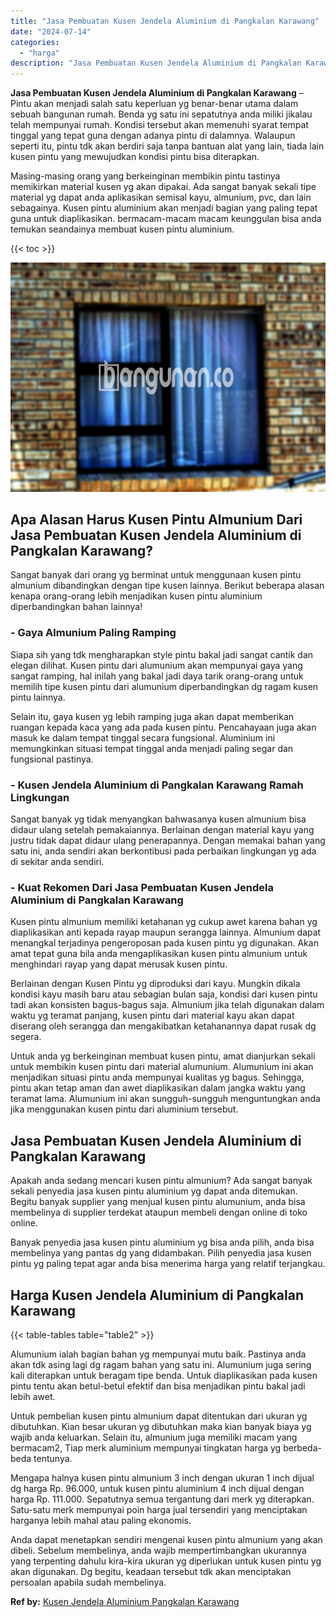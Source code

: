 ```yaml
---
title: "Jasa Pembuatan Kusen Jendela Aluminium di Pangkalan Karawang"
date: "2024-07-14"
categories: 
  - "harga"
description: "Jasa Pembuatan Kusen Jendela Aluminium di Pangkalan Karawang. Anda dapat menetapkan sendiri mengenai kusen pintu almunium yang akan dibeli. Sebelum membeliny..."
---
```


**Jasa Pembuatan Kusen Jendela Aluminium di Pangkalan Karawang** – Pintu akan menjadi salah satu keperluan yg benar-benar utama dalam sebuah bangunan rumah. Benda yg satu ini sepatutnya anda miliki jikalau telah mempunyai rumah. Kondisi tersebut akan memenuhi syarat tempat tinggal yang tepat guna dengan adanya pintu di dalamnya. Walaupun seperti itu, pintu tdk akan berdiri saja tanpa bantuan alat yang lain, tiada lain kusen pintu yang mewujudkan kondisi pintu bisa diterapkan.

Masing-masing orang yang berkeinginan membikin pintu tastinya memikirkan material kusen yg akan dipakai. Ada sangat banyak sekali tipe material yg dapat anda aplikasikan semisal kayu, almunium, pvc, dan lain sebagainya. Kusen pintu aluminium akan menjadi bagian yang paling tepat guna untuk diaplikasikan. bermacam-macam macam keunggulan bisa anda temukan seandainya membuat kusen pintu aluminium.

{{< toc >}}

![Jasa Pembuatan Kusen Jendela Aluminium di Pangkalan Karawang](/images/harga-kusen-jendela-alumunium-10.png)

## Apa Alasan Harus Kusen Pintu Almunium Dari Jasa Pembuatan Kusen Jendela Aluminium di Pangkalan Karawang?

Sangat banyak dari orang yg berminat untuk menggunaan kusen pintu almunium dibandingkan dengan tipe kusen lainnya. Berikut beberapa alasan kenapa orang-orang lebih menjadikan kusen pintu aluminium diperbandingkan bahan lainnya!

### \- Gaya Almunium Paling Ramping

Siapa sih yang tdk mengharapkan style pintu bakal jadi sangat cantik dan elegan dilihat. Kusen pintu dari alumunium akan mempunyai gaya yang sangat ramping, hal inilah yang bakal jadi daya tarik orang-orang untuk memilih tipe kusen pintu dari alumunium diperbandingkan dg ragam kusen pintu lainnya.

Selain itu, gaya kusen yg lebih ramping juga akan dapat memberikan ruangan kepada kaca yang ada pada kusen pintu. Pencahayaan juga akan masuk ke dalam tempat tinggal secara fungsional. Aluminium ini memungkinkan situasi tempat tinggal anda menjadi paling segar dan fungsional pastinya.

### \- Kusen Jendela Aluminium di Pangkalan Karawang Ramah Lingkungan

Sangat banyak yg tidak menyangkan bahwasanya kusen almunium bisa didaur ulang setelah pemakaiannya. Berlainan dengan material kayu yang justru tidak dapat didaur ulang penerapannya. Dengan memakai bahan yang satu ini, anda sendiri akan berkontibusi pada perbaikan lingkungan yg ada di sekitar anda sendiri.

### \- Kuat Rekomen Dari Jasa Pembuatan Kusen Jendela Aluminium di Pangkalan Karawang

Kusen pintu almunium memiliki ketahanan yg cukup awet karena bahan yg diaplikasikan anti kepada rayap maupun serangga lainnya. Almunium dapat menangkal terjadinya pengeroposan pada kusen pintu yg digunakan. Akan amat tepat guna bila anda mengaplikasikan kusen pintu almunium untuk menghindari rayap yang dapat merusak kusen pintu.

Berlainan dengan Kusen Pintu yg diproduksi dari kayu. Mungkin dikala kondisi kayu masih baru atau sebagian bulan saja, kondisi dari kusen pintu tadi akan konsisten bagus-bagus saja. Almunium jika telah digunakan dalam waktu yg teramat panjang, kusen pintu dari material kayu akan dapat diserang oleh serangga dan mengakibatkan ketahanannya dapat rusak dg segera.

Untuk anda yg berkeinginan membuat kusen pintu, amat dianjurkan sekali untuk membikin kusen pintu dari material alumunium. Alumunium ini akan menjadikan situasi pintu anda mempunyai kualitas yg bagus. Sehingga, pintu akan tetap aman dan awet diaplikasikan dalam jangka waktu yang teramat lama. Alumunium ini akan sungguh-sungguh menguntungkan anda jika menggunakan kusen pintu dari aluminium tersebut.

## Jasa Pembuatan Kusen Jendela Aluminium di Pangkalan Karawang

Apakah anda sedang mencari kusen pintu almunium? Ada sangat banyak sekali penyedia jasa kusen pintu aluminium yg dapat anda ditemukan. Begitu banyak supplier yang menjual kusen pintu alumunium, anda bisa membelinya di supplier terdekat ataupun membeli dengan online di toko online.

Banyak penyedia jasa kusen pintu aluminium yg bisa anda pilih, anda bisa membelinya yang pantas dg yang didambakan. Pilih penyedia jasa kusen pintu yg paling tepat agar anda bisa menerima harga yang relatif terjangkau.

## Harga Kusen Jendela Aluminium di Pangkalan Karawang

{{< table-tables table="table2" >}}

Alumunium ialah bagian bahan yg mempunyai mutu baik. Pastinya anda akan tdk asing lagi dg ragam bahan yang satu ini. Alumunium juga sering kali diterapkan untuk beragam tipe benda. Untuk diaplikasikan pada kusen pintu tentu akan betul-betul efektif dan bisa menjadikan pintu bakal jadi lebih awet.

Untuk pembelian kusen pintu almunium dapat ditentukan dari ukuran yg dibutuhkan. Kian besar ukuran yg dibutuhkan maka kian banyak biaya yg wajib anda keluarkan. Selain itu, almunium juga memiliki macam yang bermacam2, Tiap merk aluminium mempunyai tingkatan harga yg berbeda-beda tentunya.

Mengapa halnya kusen pintu almunium 3 inch dengan ukuran 1 inch dijual dg harga Rp. 96.000, untuk kusen pintu aluminium 4 inch dijual dengan harga Rp. 111.000. Sepatutnya semua tergantung dari merk yg diterapkan. Satu-satu merk mempunyai poin harga jual tersendiri yang menciptakan harganya lebih mahal atau paling ekonomis.

Anda dapat menetapkan sendiri mengenai kusen pintu almunium yang akan dibeli. Sebelum membelinya, anda wajib mempertimbangkan ukurannya yang terpenting dahulu kira-kira ukuran yg diperlukan untuk kusen pintu yg akan digunakan. Dg begitu, keadaan tersebut tdk akan menciptakan persoalan apabila sudah membelinya.

**Ref by:** [Kusen Jendela Aluminium Pangkalan Karawang](https://id.wikipedia.org/wiki/Kusen)
